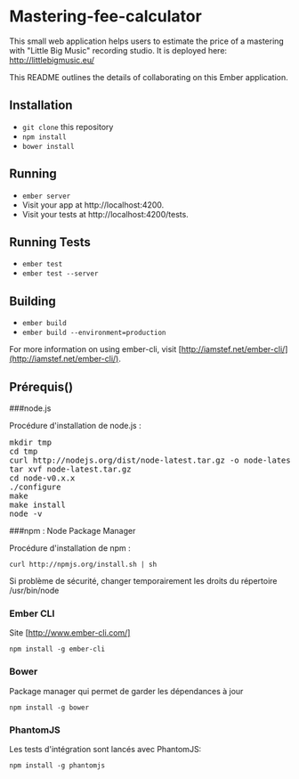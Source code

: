 # Mastering-fee-calculator

This small web application helps users to estimate the price of a mastering with "Little Big Music" recording studio.
It is deployed here: http://littlebigmusic.eu/

This README outlines the details of collaborating on this Ember application.

## Installation

* `git clone` this repository
* `npm install`
* `bower install`

## Running

* `ember server`
* Visit your app at http://localhost:4200.
* Visit your tests at http://localhost:4200/tests.

## Running Tests

* `ember test`
* `ember test --server`

## Building

* `ember build`
* `ember build --environment=production`

For more information on using ember-cli, visit [http://iamstef.net/ember-cli/](http://iamstef.net/ember-cli/).

Prérequis()
---------

###node.js

Procédure d'installation de node.js :
<pre>
mkdir tmp
cd tmp
curl http://nodejs.org/dist/node-latest.tar.gz -o node-latest.tar.gz
tar xvf node-latest.tar.gz
cd node-v0.x.x
./configure
make
make install
node -v
</pre>

###npm : Node Package Manager

Procédure d'installation de npm :

`curl http://npmjs.org/install.sh | sh`

Si problème de sécurité, changer temporairement les droits du répertoire /usr/bin/node

### Ember CLI

Site [http://www.ember-cli.com/]

`npm install -g ember-cli`

### Bower

Package manager qui permet de garder les dépendances à jour

`npm install -g bower`

### PhantomJS

Les tests d'intégration sont lancés avec PhantomJS:

`npm install -g phantomjs`
